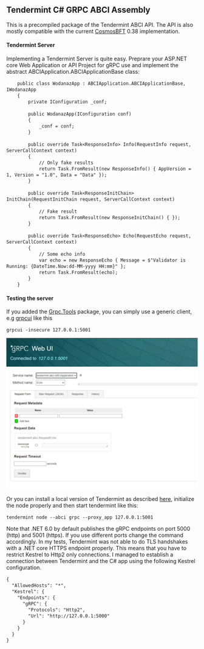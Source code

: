 ﻿## Tendermint C# GRPC ABCI Assembly

This is a precompiled package of the Tendermint ABCI API. The API is also mostly compatible with the current [CosmosBFT](https://github.com/cometbft/cometbft) 0.38 implementation.

#### Tendermint Server

Implementing a Tendermint Server is quite easy. Preprare your ASP.NET core Web Application or API Project for gRPC use and implement the abstract ABCIApplication.ABCIApplicationBase class:

```
	public class WodanazApp : ABCIApplication.ABCIApplicationBase, IWodanazApp
	{
		private IConfiguration _conf;

		public WodanazApp(IConfiguration conf)
		{
			_conf = conf;
		}

		public override Task<ResponseInfo> Info(RequestInfo request, ServerCallContext context)
		{
			// Only fake results
			return Task.FromResult(new ResponseInfo() { AppVersion = 1, Version = "1.0", Data = "Data" });
		}

		public override Task<ResponseInitChain> InitChain(RequestInitChain request, ServerCallContext context)
		{
			// Fake result
			return Task.FromResult(new ResponseInitChain() { });
		}

		public override Task<ResponseEcho> Echo(RequestEcho request, ServerCallContext context)
		{
			// Some echo info
			var echo = new ResponseEcho { Message = $"Validator is Running: {DateTime.Now:dd-MM-yyyy HH:mm}" };
			return Task.FromResult(echo);
		}
	}
```

#### Testing the server

If you added the [Grpc.Tools]() package, you can simply use a generic client, e.g [grpcui](https://github.com/fullstorydev/grpcui) like this

```
grpcui -insecure 127.0.0.1:5001
```

![gRPC Test with grpcui](https://github.com/TheCyberCore/Wodanaz.Tendermint.Api/raw/master/grpcui_example_echo.png) 


Or you can install a local version of Tendermint as described [here](https://docs.tendermint.com/v0.34/introduction/install.html), initialize the node properly and then start tendermint like this:

```
tendermint node --abci grpc --proxy_app 127.0.0.1:5001
```

Note that .NET 6.0 by default publishes the gRPC endpoints on port 5000 (http) and 5001 (https). If you use different ports change the command accordingly.
In my tests, Tendermint was not able to do TLS handshakes with a .NET core HTTPS endpoint properly. This means that you have to restrict Kestrel to Http2 only connections. I managed to establish a connection between Tendermint and the C# app using the following Kestrel configuration.

```
{
  "AllowedHosts": "*",
  "Kestrel": {
    "Endpoints": {
      "gRPC": {
        "Protocols": "Http2",
        "Url": "http://127.0.0.1:5000"
      }
    }
  }
}
```
